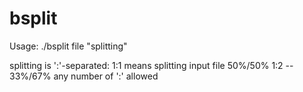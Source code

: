# bsplit

Usage: ./bsplit file "splitting"

splitting is ':'-separated:
  1:1 means splitting input file 50%/50%
  1:2 -- 33%/67%
  any number of ':' allowed

